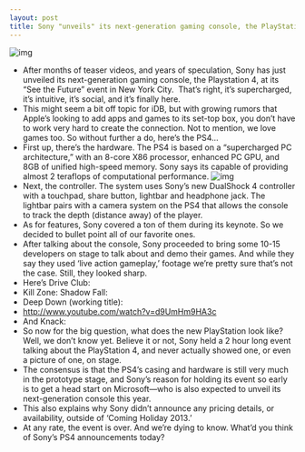 ```yaml
---
layout: post
title: Sony "unveils" its next-generation gaming console, the PlayStation 4
---
```

![img](http://media.idownloadblog.com/wp-content/uploads/2013/02/ps4.jpeg)
* After months of teaser videos, and years of speculation, Sony has just unveiled its next-generation gaming console, the Playstation 4, at its “See the Future” event in New York City.  That’s right, it’s supercharged, it’s intuitive, it’s social, and it’s finally here.
* This might seem a bit off topic for iDB, but with growing rumors that Apple’s looking to add apps and games to its set-top box, you don’t have to work very hard to create the connection. Not to mention, we love games too. So without further a do, here’s the PS4…
* First up, there’s the hardware. The PS4 is based on a “supercharged PC architecture,” with an 8-core X86 processor, enhanced PC GPU, and 8GB of unified high-speed memory. Sony says its capable of providing almost 2 teraflops of computational performance.
![img](http://media.idownloadblog.com/wp-content/uploads/2013/02/ps4controller.jpeg)
* Next, the controller. The system uses Sony’s new DualShock 4 controller with a touchpad, share button, lightbar and headphone jack. The lightbar pairs with a camera system on the PS4 that allows the console to track the depth (distance away) of the player.
* As for features, Sony covered a ton of them during its keynote. So we decided to bullet point all of our favorite ones.
* After talking about the console, Sony proceeded to bring some 10-15 developers on stage to talk about and demo their games. And while they say they used ‘live action gameplay,’ footage we’re pretty sure that’s not the case. Still, they looked sharp.
* Here’s Drive Club:
* Kill Zone: Shadow Fall:
* Deep Down (working title):
* http://www.youtube.com/watch?v=d9UmHm9HA3c
* And Knack:
* So now for the big question, what does the new PlayStation look like? Well, we don’t know yet. Believe it or not, Sony held a 2 hour long event talking about the PlayStation 4, and never actually showed one, or even a picture of one, on stage.
* The consensus is that the PS4’s casing and hardware is still very much in the prototype stage, and Sony’s reason for holding its event so early is to get a head start on Microsoft—who is also expected to unveil its next-generation console this year.
* This also explains why Sony didn’t announce any pricing details, or availability, outside of ‘Coming Holiday 2013.’
* At any rate, the event is over. And we’re dying to know. What’d you think of Sony’s PS4 announcements today?

